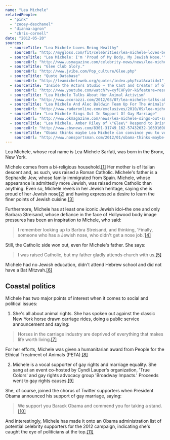 ```yaml
---
name: "Lea Michele"
relatedPeople:
  - "pink"
  - "zooey-deschanel"
  - "dianna-agron"
  - "chris-cornell"
date: "2012-05-20"
sources:
  - sourceTitle: "Lea Michele Loves Being Healthy"
    sourceUrl: "http://mygloss.com/fit/celebrities/lea-michele-loves-being-healthy/"
  - sourceTitle: "Lea Michele: I'm 'Proud of My Body, My Jewish Nose.'"
    sourceUrl: "http://www.usmagazine.com/celebrity-news/news/lea-michele-im-proud-of-my-body-my-jewish-nose-2010128"
  - sourceTitle: "Glee Club Glory."
    sourceUrl: "http://www.jvibe.com/Pop_culture/Glee.php"
  - sourceTitle: "Quote Database"
    sourceUrl: "http://leamicheleweb.org/quotes/index.php?cat&catid=1"
  - sourceTitle: "Inside the Actors Studio – The Cast and Creator of Glee"
    sourceUrl: "http://www.youtube.com/watch?v=xyfCHFy8r-k&feature=results_main&playnext=1&list=PL8EB8289AE3B183C8"
  - sourceTitle: "Lea Michele Talks About Her Animal Activism"
    sourceUrl: "http://www.ecorazzi.com/2012/03/07/lea-michele-talks-about-her-animal-activism/"
  - sourceTitle: "Lea Michele And Alec Baldwin Team Up For The Animals"
    sourceUrl: "http://www.radaronline.com/exclusives/2010/09/lea-michele-and-alec-baldwin-team-animals"
  - sourceTitle: "Lea Michele Sings Out In Support Of Gay Marriage"
    sourceUrl: "http://www.okmagazine.com/news/lea-michele-sings-out-support-gay-marriage"
  - sourceTitle: "Lea Michele, Amber Riley of \"Glee\" Respond to Bristol Palin"
    sourceUrl: "http://www.cbsnews.com/8301-31749_162-57432632-10391698/lea-michele-amber-riley-of-glee-respond-to-bristol-palin/"
  - sourceTitle: "Obama thinks maybe Lea Michele can convince you to vote for him"
    sourceUrl: "http://www.nonsportsman.com/2012/01/obama-thinks-maybe-lea-michele-can.html"
---
```


Lea Michele, whose real name is Lea Michele Sarfati, was born in the Bronx, New York.

Michele comes from a bi-religious household.<a class="source-citation" href="#http://mygloss.com/fit/celebrities/lea-michele-loves-being-healthy/" title="Lea Michele Loves Being Healthy">[1]</a> Her mother is of Italian descent and, as such, was raised a Roman Catholic. Michele's father is a Sephardic Jew, whose family immigrated from Spain. Michele, whose appearance is admittedly more Jewish, was raised more Catholic than anything. Even so, Michele revels in her Jewish heritage, saying she is proud of her Jewish nose<a class="source-citation" href="#http://www.usmagazine.com/celebrity-news/news/lea-michele-im-proud-of-my-body-my-jewish-nose-2010128" title="Lea Michele: I&apos;m &apos;Proud of My Body, My Jewish Nose.&apos;">[2]</a> and having expressed a desire to learn the finer points of Jewish cuisine.<a class="source-citation" href="#http://www.jvibe.com/Pop_culture/Glee.php" title="Glee Club Glory.">[3]</a>

Furthermore, Michele has at least one iconic Jewish idol–the one and only Barbara Streisand, whose defiance in the face of Hollywood body image pressures has been an inspiration to Michele, who said:

>I remember looking up to Barbra Streisand, and thinking, 'Finally, someone who has a Jewish nose, who didn't get a nose job.'<a class="source-citation" href="#http://leamicheleweb.org/quotes/index.php?cat&catid=1" title="Quote Database">[4]</a>

Still, the Catholic side won out, even for Michele's father. She says:

>I was raised Catholic, but my father gladly attends church with us.<a class="source-citation" href="#http://www.youtube.com/watch?v=xyfCHFy8r-k&feature=results_main&playnext=1&list=PL8EB8289AE3B183C8" title="Inside the Actors Studio – The Cast and Creator of Glee">[5]</a>

Michele had no Jewish education, didn't attend Hebrew school and did not have a Bat Mitzvah.<a class="source-citation" href="#http://www.jvibe.com/Pop_culture/Glee.php" title="Glee Club Glory.">[6]</a>

## Coastal politics

Michele has two major points of interest when it comes to social and political issues:

1) She's all about animal rights. She has spoken out against the classic New York horse drawn carriage rides, doing a public service announcement and saying:

>Horses in the carriage industry are deprived of everything that makes life worth living.<a class="source-citation" href="#http://www.ecorazzi.com/2012/03/07/lea-michele-talks-about-her-animal-activism/" title="Lea Michele Talks About Her Animal Activism">[7]</a>

For her efforts, Michele was given a humanitarian award from People for the Ethical Treatment of Animals (PETA).<a class="source-citation" href="#http://www.radaronline.com/exclusives/2010/09/lea-michele-and-alec-baldwin-team-animals" title="Lea Michele And Alec Baldwin Team Up For The Animals">[8]</a>

2) Michele is a vocal supporter of gay rights and marriage equality. She sang at an event co-hosted by Cyndi Lauper's organization, 'True Colors' and gay rights advocacy group 'Broadway Impacts.' Proceeds went to gay rights causes.<a class="source-citation" href="#http://www.okmagazine.com/news/lea-michele-sings-out-support-gay-marriage" title="Lea Michele Sings Out In Support Of Gay Marriage">[9]</a>

She, of course, joined the chorus of Twitter supporters when President Obama announced his support of gay marriage, saying:

>We support you Barack Obama and commend you for taking a stand.<a class="source-citation" href="#http://www.cbsnews.com/8301-31749_162-57432632-10391698/lea-michele-amber-riley-of-glee-respond-to-bristol-palin/" title="Lea Michele, Amber Riley of &quot;Glee&quot; Respond to Bristol Palin">[10]</a>

And interestingly, Michele has made it onto an Obama administration list of potential celebrity supporters for the 2012 campaign, indicating she's caught the eye of politicians at the top.<a class="source-citation" href="#http://www.nonsportsman.com/2012/01/obama-thinks-maybe-lea-michele-can.html" title="Obama thinks maybe Lea Michele can convince you to vote for him">[11]</a>